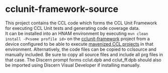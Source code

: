 # cclunit-framework-source 

This project contains the CCL code which forms the CCL Unit Framework for executing CCL Unit tests and generating code coverage data.  
It can be installed into an HNAM environment by executing `mvn clean install -P<some profile id>` on the [cclunit-framework][cclunit-framework] 
project from a device configured to be able to execute [mavenized CCL projects][mavenized CCL projects] in that environment. Alternatively, the code
files can be copied to cclsource and manually included. Be sure to copy all source files and include all prg files in that case. The Discern prompt forms 
cclut.dpb and cclut_ff.dpb should also be imported using Discern Visual Developer if installing manually.

[cclunit-framework]: ../README.md
[mavenized CCL projects]: https://github.com/cerner/ccl-testing/tree/master/ccl-maven-plugin
